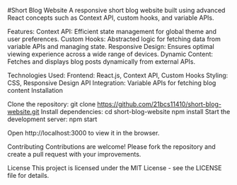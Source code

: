 #Short Blog Website
A responsive short blog website built using advanced React concepts such as Context API, custom hooks, and variable APIs.

Features:
Context API: Efficient state management for global theme and user preferences.
Custom Hooks: Abstracted logic for fetching data from variable APIs and managing state.
Responsive Design: Ensures optimal viewing experience across a wide range of devices.
Dynamic Content: Fetches and displays blog posts dynamically from external APIs.

Technologies Used:
Frontend: React.js, Context API, Custom Hooks
Styling: CSS, Responsive Design
API Integration: Variable APIs for fetching blog content
Installation

Clone the repository:
git clone https://github.com/21bcs11410/short-blog-website.git
Install dependencies:
cd short-blog-website
npm install
Start the development server:
npm start

Open http://localhost:3000 to view it in the browser.


Contributing
Contributions are welcome! Please fork the repository and create a pull request with your improvements.

License
This project is licensed under the MIT License - see the LICENSE file for details.
